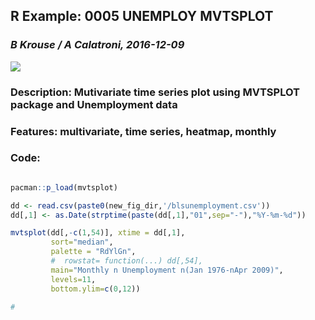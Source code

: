 ## R Example: 0005 UNEMPLOY MVTSPLOT
### *B Krouse / A Calatroni, 2016-12-09* 
  
![](H:/GitHub/viz-library/R-examples/0005-unemploy-mvtsplot/0005-unemploy-mvtsplot.png)

### Description: Mutivariate time series plot using MVTSPLOT package and Unemployment data  

### Features: multivariate, time series, heatmap, monthly  

### Code:
```r

pacman::p_load(mvtsplot)

dd <- read.csv(paste0(new_fig_dir,'/blsunemployment.csv'))
dd[,1] <- as.Date(strptime(paste(dd[,1],"01",sep="-"),"%Y-%m-%d"))

mvtsplot(dd[,-c(1,54)], xtime = dd[,1],
         sort="median",
         palette = "RdYlGn",
         #  rowstat= function(...) dd[,54],
         main="Monthly n Unemployment n(Jan 1976-nApr 2009)",
         levels=11,
         bottom.ylim=c(0,12))

# 
```




